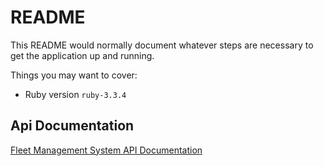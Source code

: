 # README

This README would normally document whatever steps are necessary to get the
application up and running.

Things you may want to cover:

* Ruby version `ruby-3.3.4`

## Api Documentation

[Fleet Management System API Documentation](/ApiDocs.md)
